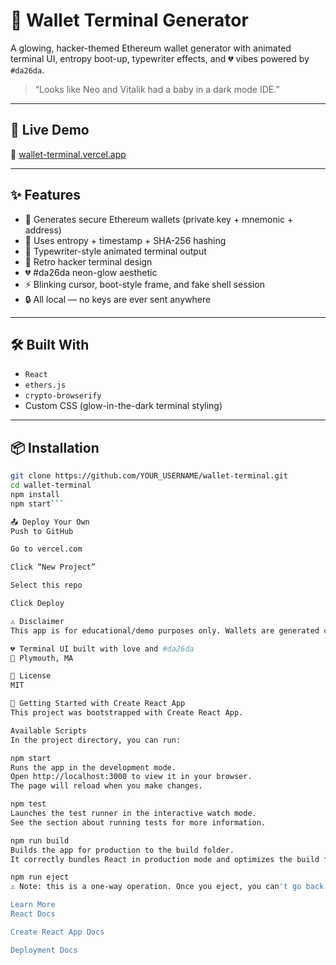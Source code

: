 # 🧪 Wallet Terminal Generator

A glowing, hacker-themed Ethereum wallet generator with animated terminal UI, entropy boot-up, typewriter effects, and 💔 vibes powered by `#da26da`.

> “Looks like Neo and Vitalik had a baby in a dark mode IDE.”

---

## 🚀 Live Demo

🔗 [wallet-terminal.vercel.app](https://wallet-terminal.vercel.app)

---

## ✨ Features

- 💾 Generates secure Ethereum wallets (private key + mnemonic + address)
- 🔐 Uses entropy + timestamp + SHA-256 hashing
- 🧠 Typewriter-style animated terminal output
- 💚 Retro hacker terminal design
- 💔 #da26da neon-glow aesthetic
- ⚡ Blinking cursor, boot-style frame, and fake shell session
- 🔒 All local — no keys are ever sent anywhere

---

## 🛠 Built With

- `React`
- `ethers.js`
- `crypto-browserify`
- Custom CSS (glow-in-the-dark terminal styling)

---

## 📦 Installation

```bash
git clone https://github.com/YOUR_USERNAME/wallet-terminal.git
cd wallet-terminal
npm install
npm start```

📤 Deploy Your Own
Push to GitHub

Go to vercel.com

Click “New Project”

Select this repo

Click Deploy

⚠️ Disclaimer
This app is for educational/demo purposes only. Wallets are generated client-side, but always use trusted tools for real assets. You are responsible for your keys.

💔 Terminal UI built with love and #da26da
📍 Plymouth, MA

💾 License
MIT

🔧 Getting Started with Create React App
This project was bootstrapped with Create React App.

Available Scripts
In the project directory, you can run:

npm start
Runs the app in the development mode.
Open http://localhost:3000 to view it in your browser.
The page will reload when you make changes.

npm test
Launches the test runner in the interactive watch mode.
See the section about running tests for more information.

npm run build
Builds the app for production to the build folder.
It correctly bundles React in production mode and optimizes the build for best performance.

npm run eject
⚠️ Note: this is a one-way operation. Once you eject, you can't go back!

Learn More
React Docs

Create React App Docs

Deployment Docs